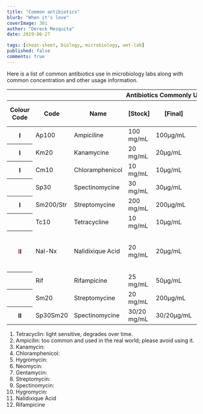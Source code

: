 ```yaml
---
title: "Common antibiotics"
blurb: "When it's love"
coverImage: 381
author: "Dereck Mezquita"
date: 2019-06-27

tags: [cheat-sheet, biology, microbiology, wet-lab]
published: false
comments: true
---
```


Here is a list of common antibiotics use in microbiology labs along with common concentration and other usage information.

<table>
    <thead>
        <tr>
            <th class="tableHeader" colspan="10">Antibiotics Commonly Used</th>
        </tr>
        <tr>
            <th>Colour Code</th>
            <th>Code</th>
            <th>Name</th>
            <th>[Stock]</th>
            <th>[Final]</th>
            <th>Dilution</th>
            <th>Fill to 200ml</th>
            <th>Fill to 10ml</th>
            <th>Stock -20&#176;C</th>
            <th>Sterility</th>
        </tr>
    </thead>
    <tbody>
        <tr class="antibioticGreen">
            <th>I</th>
            <td>Ap100</td>
            <td>Ampiciline</td>
            <td>100 mg/mL</td>
            <td>100&mu;g/mL</td>
            <td>1/1000</td>
            <td>200&mu;L</td>
            <td>10&mu;L</td>
            <td>H<sub>2</sub>O</td>
            <td>Filtered 0.22&mu;m</td>
        </tr>
        <tr class="antibioticBlue">
            <th>I</th>
            <td>Km20</td>
            <td>Kanamycine</td>
            <td>20 mg/mL</td>
            <td>20&mu;g/mL</td>
            <td>1/1000</td>
            <td>200&mu;L</td>
            <td>10&mu;L</td>
            <td>H<sub>2</sub>O</td>
            <td>Filtered 0.22&mu;m</td>
        </tr>
        <tr class="antibioticRed">
            <th>I</th>
            <td>Cm10</td>
            <td>Chloramphenicol</td>
            <td>10 mg/mL</td>
            <td>10&mu;g/mL</td>
            <td>1/1000</td>
            <td>200&mu;L</td>
            <td>10&mu;L</td>
            <td>EtOH 100%</td>
            <td>N/A</td>
        </tr>
        <tr class="antibioticBlack">
            <th></th>
            <td>Sp30</td>
            <td>Spectinomycine</td>
            <td>30 mg/mL</td>
            <td>30&mu;g/mL</td>
            <td>1/1000</td>
            <td>200&mu;L</td>
            <td>10&mu;L</td>
            <td>H<sub>2</sub>O</td>
            <td>Filtered 0.22&mu;m</td>
        </tr>
        <tr class="antibioticBlack">
            <th>I</th>
            <td>Sm200/Str</td>
            <td>Streptomycine</td>
            <td>200 mg/mL</td>
            <td>200&mu;g/mL</td>
            <td>1/1000</td>
            <td>200&mu;L</td>
            <td>10&mu;L</td>
            <td>H<sub>2</sub>O</td>
            <td>Filtered 0.22&mu;m</td>
        </tr>
        <tr class="antibioticBlack">
            <th></th>
            <td>Tc10</td>
            <td>Tetracycline</td>
            <td>10 mg/mL</td>
            <td>10&mu;g/mL</td>
            <td>1/1000</td>
            <td>200&mu;L</td>
            <td>10&mu;L</td>
            <td>EtOH 100%</td>
            <td>N/A</td>
        </tr>
        <tr class="antibioticGreen">
            <th><font color="red">I</font>I</th>
            <td>Nal-Nx</td>
            <td>Nalidixique Acid</td>
            <td>20 mg/mL</td>
            <td>20&mu;g/mL</td>
            <td>1/1000</td>
            <td>200&mu;L</td>
            <td>10&mu;L</td>
            <td>H<sub>2</sub>O + NaOH [3M] (Untill dilution)</td>
            <td>Filtered 0.22&mu;m</td>
        </tr>
        <tr class="antibioticBlack">
            <th></th>
            <td>Rif</td>
            <td>Rifampicine</td>
            <td>25 mg/mL</td>
            <td>50&mu;g/mL</td>
            <td>1/500</td>
            <td>400&mu;L</td>
            <td>20&mu;L</td>
            <td>MetOH</td>
            <td>N/A</td>
        </tr>
        <tr class="antibioticBlack">
            <th></th>
            <td>Sm20</td>
            <td>Streptomycine</td>
            <td>20 mg/mL</td>
            <td>200&mu;g/mL</td>
            <td>1/1000</td>
            <td>200&mu;L</td>
            <td>10&mu;L</td>
            <td>H<sub>2</sub>O</td>
            <td>Filtered 0.22&mu;m</td>
        </tr>
        <tr class="antibioticPurple">
            <th>II</th>
            <td>Sp30Sm20</td>
            <td>Spectinomycine</td>
            <td>30/20 mg/mL</td>
            <td>30/20&mu;g/mL</td>
            <td>1/1000</td>
            <td>200&mu;L</td>
            <td>10&mu;L</td>
            <td>H<sub>2</sub>O</td>
            <td>Filtered 0.22&mu;m</td>
        </tr>
    </tbody>
</table>


1. Tetracyclin: light sensitive, degrades over time.
1. Ampicilin: too common and used in the real world; please avoid using it.
1. Kanamycin: 
1. Chloramphenicol: 
1. Hygromycin: 
1. Neomycin: 
1. Gentamycin: 
1. Streptomycin: 
1. Spectinomycin: 
1. Hygromycin: 
1. Nalidixique Acid
1. Rifampicine